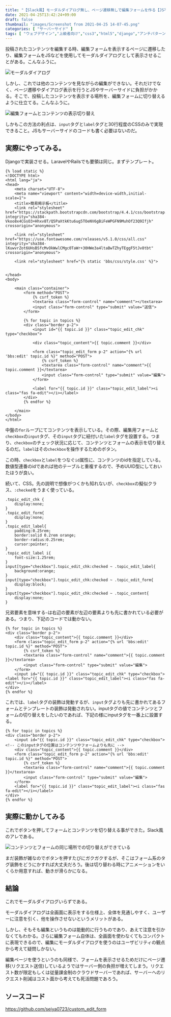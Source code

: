 ```yaml
---
title: "【Slack風】モーダルダイアログ無し、ページ遷移無しで編集フォームを作る【JS不使用】"
date: 2021-04-25T13:42:24+09:00
draft: false
thumbnail: "images/Screenshot from 2021-04-25 14-07-45.png"
categories: [ "サーバーサイド" ]
tags: [ "ウェブデザイン","上級者向け","css3","html5","django","アンチパターン" ]
---
```


投稿されたコンテンツを編集する時、編集フォームを表示するページに遷移したり、編集フォームをJSなどを使用してモーダルダイアログとして表示させることがある。こんなふうに。

<div class="img-center"><img src="/images/Screenshot from 2021-04-25 13-47-08.png" alt="モーダルダイアログ"></div>

しかし、これでは他のコンテンツを見ながらの編集ができない。それだけでなく、ページ遷移やダイアログ表示を行うとJSやサーバーサイドに負担がかかる。そこで、投稿したコンテンツを表示する場所を、編集フォームに切り替えるように仕立てる。こんなふうに。

<div class="img-center"><img src="/images/Screenshot from 2021-04-25 10-41-39.png" alt="編集フォームとコンテンツの表示切り替え"></div>

しかもこの方法の利点は、`input`タグと`label`タグと30行程度のCSSのみで実現できること。JSもサーバーサイドのコードも書く必要はないのだ。


## 実際にやってみる。

Djangoで実装させる。LaravelやRailsでも要領は同じ。まずテンプレート。

    {% load static %}
    <!DOCTYPE html>
    <html lang="ja">
    <head>
    	<meta charset="UTF-8">
        <meta name="viewport" content="width=device-width,initial-scale=1">
    	<title>簡易掲示板</title>
        <link rel="stylesheet" href="https://stackpath.bootstrapcdn.com/bootstrap/4.4.1/css/bootstrap.min.css" integrity="sha384-Vkoo8x4CGsO3+Hhxv8T/Q5PaXtkKtu6ug5TOeNV6gBiFeWPGFN9MuhOf23Q9Ifjh" crossorigin="anonymous">
    
        <link rel="stylesheet" href="https://use.fontawesome.com/releases/v5.1.0/css/all.css" integrity="sha384-lKuwvrZot6UHsBSfcMvOkWwlCMgc0TaWr+30HWe3a4ltaBwTZhyTEggF5tJv8tbt" crossorigin="anonymous">
    
        <link rel="stylesheet" href="{% static 'bbs/css/style.css' %}">
    
    
    </head>
    <body>
    
        <main class="container">
            <form method="POST">
                {% csrf_token %}
                <textarea class="form-control" name="comment"></textarea>
                <input class="form-control" type="submit" value="送信">
            </form>
    
            {% for topic in topics %}
            <div class="border p-2">
                <input id="{{ topic.id }}" class="topic_edit_chk" type="checkbox">
    
                <div class="topic_content">{{ topic.comment }}</div>
    
                <form class="topic_edit_form p-2" action="{% url 'bbs:edit' topic.id %}" method="POST">
                    {% csrf_token %}
                    <textarea class="form-control" name="comment">{{ topic.comment }}</textarea>
                    <input class="form-control" type="submit" value="編集">
                </form>
    
                <label for="{{ topic.id }}" class="topic_edit_label"><i class="fas fa-edit"></i></label>
            </div>
            {% endfor %}
    
        </main>
    </body>
    </html>


中盤の`for`ループにてコンテンツを表示している。その際、編集用フォームと`checkbox`の`input`タグ、その`input`タグに紐付いた`label`タグを設置する。つまり、`checkbox`のチェック状況に応じて、コンテンツとフォームの表示を切り替えるのだ。`label`はその`checkbox`を操作するためのボタン。

この時、`checkbox`と`label`をつなぐ`id`属性に、コンテンツのidを指定している。数値型連番のidであれば他のテーブルと重複するので、予めUUID型にしておいたほうが良い。

続いて、CSS。先の説明で想像がつくかも知れないが、`checkbox`の擬似クラス、`:checked`をうまく使っている。

    .topic_edit_chk {
        display:none;
    }
    .topic_edit_form{
        display:none;
    }
    .topic_edit_label{
        padding:0.25rem;
        border:solid 0.2rem orange;
        border-radius:0.25rem;
        cursor:pointer;
    }
    .topic_edit_label i{
        font-size:1.25rem;
    }
    input[type="checkbox"].topic_edit_chk:checked ~ .topic_edit_label{
        background:orange;
    }
    input[type="checkbox"].topic_edit_chk:checked ~ .topic_edit_form{
        display:block;
    }
    input[type="checkbox"].topic_edit_chk:checked ~ .topic_content{
        display:none;
    }
    
兄弟要素を意味する`~`は右辺の要素が左辺の要素よりも先に書かれている必要がある。つまり、下記のコードでは動かない。

    {% for topic in topics %}
    <div class="border p-2">
        <div class="topic_content">{{ topic.comment }}</div>
        <form class="topic_edit_form p-2" action="{% url 'bbs:edit' topic.id %}" method="POST">
            {% csrf_token %}
            <textarea class="form-control" name="comment">{{ topic.comment }}</textarea>
            <input class="form-control" type="submit" value="編集">
        </form>
        <input id="{{ topic.id }}" class="topic_edit_chk" type="checkbox"><label for="{{ topic.id }}" class="topic_edit_label"><i class="fas fa-edit"></i></label>
    </div>
    {% endfor %}

これでは、`label`タグの装飾は発動するが、`input`タグよりも先に書かれてあるフォームとテンプレートの装飾は発動されない。inputタグの値でコンテンツとフォームの切り替えをしたいのであれば、下記の様にinputタグを一番上に設置する。

    {% for topic in topics %}
    <div class="border p-2">
        <input id="{{ topic.id }}" class="topic_edit_chk" type="checkbox"> <!-- このinputタグの位置はコンテンツやフォームよりも先に -->
        <div class="topic_content">{{ topic.comment }}</div>
        <form class="topic_edit_form p-2" action="{% url 'bbs:edit' topic.id %}" method="POST">
            {% csrf_token %}
            <textarea class="form-control" name="comment">{{ topic.comment }}</textarea>
            <input class="form-control" type="submit" value="編集">
        </form>
        <label for="{{ topic.id }}" class="topic_edit_label"><i class="fas fa-edit"></i></label>
    </div>
    {% endfor %}


## 実際に動かしてみる

これでボタンを押してフォームとコンテンツを切り替える事ができた。Slack風のアレである。

<div class="img-center"><img src="/images/Screenshot from 2021-04-25 14-07-45.png" alt="コンテンツとフォームの同じ場所での切り替えができている"></div>

まだ装飾が雑なのでボタンを押すたびにガクガクするが、そこはフォーム系のタグ装飾をどうにかすれば大丈夫だろう。後は切り替わる時にアニメーションをいくらか用意すれば、動きが滑らかになる。

## 結論

これでモーダルダイアログいらずである。

モーダルダイアログは全画面に表示をする仕様上、全体を見通しやすく、ユーザーに注意を引く、他を操作させないというメリットがある。

しかし、そもそも編集というものは能動的に行うものであり、あえて注意を引かなくてもわかる。さらに編集フォーム自体は、全画面を使わなくてもコンパクトに表現できるので、編集にモーダルダイアログを使うのはユーザビリティの観点から考えて疑問しかない。

編集ページを使うというのも同様で、フォームを表示させるためだけにページ遷移(リクエスト送信)しているようではサーバー側の負担が増えてしまう。リクエスト数が限定もしくは従量課金制のクラウドサーバーであれば、サーバーへのリクエスト削減はコスト面から考えても死活問題であろう。


## ソースコード

https://github.com/seiya0723/custom_edit_form

